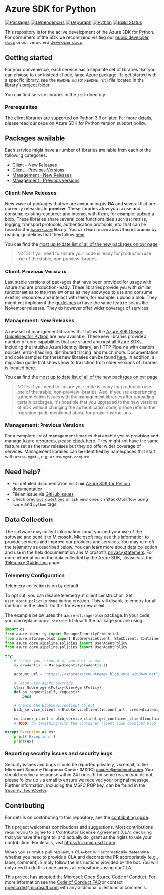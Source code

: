 # Azure SDK for Python

[![Packages](https://img.shields.io/badge/packages-latest-blue.svg)](https://azure.github.io/azure-sdk/releases/latest/python.html) [![Dependencies](https://img.shields.io/badge/dependency-report-blue.svg)](https://azuresdkartifacts.blob.core.windows.net/azure-sdk-for-python/dependencies/dependencies.html) [![DepGraph](https://img.shields.io/badge/dependency-graph-blue.svg)](https://azuresdkartifacts.blob.core.windows.net/azure-sdk-for-python/dependencies/dependencyGraph/index.html) [![Python](https://img.shields.io/pypi/pyversions/azure-core.svg?maxAge=2592000)](https://pypi.python.org/pypi/azure/) [![Build Status](https://dev.azure.com/azure-sdk/public/_apis/build/status/python/python%20-%20core%20-%20ci?branchName=main)](https://dev.azure.com/azure-sdk/public/_build/latest?definitionId=458&branchName=main)

This repository is for the active development of the Azure SDK for Python. For consumers of the SDK we recommend visiting our [public developer docs](https://docs.microsoft.com/python/azure/) or our versioned [developer docs](https://azure.github.io/azure-sdk-for-python).

## Getting started

For your convenience, each service has a separate set of libraries that you can choose to use instead of one, large Azure package. To get started with a specific library, see the `README.md` (or `README.rst`) file located in the library's project folder.

You can find service libraries in the `/sdk` directory.

### Prerequisites

The client libraries are supported on Python 3.9 or later. For more details, please read our page on [Azure SDK for Python version support policy](https://github.com/Azure/azure-sdk-for-python/wiki/Azure-SDKs-Python-version-support-policy).

## Packages available

Each service might have a number of libraries available from each of the following categories:
* [Client - New Releases](#client-new-releases)
* [Client - Previous Versions](#client-previous-versions)
* [Management - New Releases](#management-new-releases)
* [Management - Previous Versions](#management-previous-versions)

### Client: New Releases

New wave of packages that we are announcing as **GA** and several that are currently releasing in **preview**. These libraries allow you to use and consume existing resources and interact with them, for example: upload a blob. These libraries share  several core functionalities such as: retries, logging, transport protocols, authentication protocols, etc. that can be found in the [azure-core](https://github.com/Azure/azure-sdk-for-python/blob/main/sdk/core/azure-core) library. You can learn more about these libraries by reading guidelines that they follow [here](https://azure.github.io/azure-sdk/python/guidelines/index.html).

You can find the [most up to date list of all of the new packages on our page](https://azure.github.io/azure-sdk/releases/latest/index.html#python)

> NOTE: If you need to ensure your code is ready for production use one of the stable, non-preview libraries.

### Client: Previous Versions

Last stable versions of packages that have been provided for usage with Azure and are production-ready. These libraries provide you with similar functionalities to the Preview ones as they allow you to use and consume existing resources and interact with them, for example: upload a blob. They might not implement the [guidelines](https://azure.github.io/azure-sdk/python/guidelines/index.html) or have the same feature set as the November releases. They do however offer wider coverage of services.

### Management: New Releases
A new set of management libraries that follow the [Azure SDK Design Guidelines for Python](https://azure.github.io/azure-sdk/python/guidelines/) are now available. These new libraries provide a number of core capabilities that are shared amongst all Azure SDKs, including the intuitive Azure Identity library, an HTTP Pipeline with custom policies, error-handling, distributed tracing, and much more.
Documentation and code samples for these new libraries can be found [here](https://aka.ms/azsdk/python/mgmt). In addition, a migration guide that shows how to transition from older versions of libraries is located [here](https://github.com/Azure/azure-sdk-for-python/blob/main/doc/sphinx/mgmt_quickstart.rst#migration-guide).

You can find the [most up to date list of all of the new packages on our page](https://azure.github.io/azure-sdk/releases/latest/mgmt/python.html)

> NOTE: If you need to ensure your code is ready for production use one of the stable, non-preview libraries. Also, if you are experiencing authentication issues with the management libraries after upgrading certain packages, it's possible that you upgraded to the new versions of SDK without changing the authentication code, please refer to the migration guide mentioned above for proper instructions.

### Management: Previous Versions
For a complete list of management libraries that enable you to provision and manage Azure resources, please [check here](https://azure.github.io/azure-sdk/releases/latest/all/python.html). They might not have the same feature set as the new releases but they do offer wider coverage of services.
Management libraries can be identified by namespaces that start with `azure-mgmt-`, e.g. `azure-mgmt-compute`

## Need help?

* For detailed documentation visit our [Azure SDK for Python documentation](https://aka.ms/python-docs)
* File an issue via [GitHub Issues](https://github.com/Azure/azure-sdk-for-python/issues)
* Check [previous questions](https://stackoverflow.com/questions/tagged/azure+python) or ask new ones on StackOverflow using `azure` and `python` tags.


## Data Collection
The software may collect information about you and your use of the software and send it to Microsoft. Microsoft may use this information to provide services and improve our products and services. You may turn off the telemetry as described below. You can learn more about data collection and use in the help documentation and Microsoft’s [privacy statement](https://go.microsoft.com/fwlink/?LinkID=824704). For more information on the data collected by the Azure SDK, please visit the [Telemetry Guidelines](https://azure.github.io/azure-sdk/general_azurecore.html#telemetry-policy) page.

### Telemetry Configuration
Telemetry collection is on by default.

To opt out, you can disable telemetry at client construction. Set `user_agent_policy` to `None` during creation. This will disable telemetry for all methods in the client. Do this for every new client.

The example below uses the `azure-storage-blob` package. In your code, you can replace `azure-storage-blob` with the package you are using.

```python
import os
from azure.identity import ManagedIdentityCredential
from azure.storage.blob import BlobServiceClient, BlobClient, ContainerClient
from azure.core.pipeline.policies import UserAgentPolicy
from azure.core.pipeline.policies import UserAgentPolicy

try:
    # Create your credential you want to use
    mi_credential = ManagedIdentityCredential()

    account_url = "https://<storageaccountname>.blob.core.windows.net"

    # Setup user-agent override
    class NoUserAgentPolicy(UserAgentPolicy):
    def on_request(self, request):
        pass

    # Create the BlobServiceClient object
    blob_service_client = BlobServiceClient(account_url, credential=mi_credential, user_agent_policy=NoUserAgentPolicy())

    container_client = blob_service_client.get_container_client(container=<container_name>) 
    # TODO: do something with the container client like download blob to a file

except Exception as ex:
    print('Exception:')
    print(ex)
```

### Reporting security issues and security bugs

Security issues and bugs should be reported privately, via email, to the Microsoft Security Response Center (MSRC) <secure@microsoft.com>. You should receive a response within 24 hours. If for some reason you do not, please follow up via email to ensure we received your original message. Further information, including the MSRC PGP key, can be found in the [Security TechCenter](https://www.microsoft.com/msrc/faqs-report-an-issue).

## Contributing

For details on contributing to this repository, see the [contributing guide](https://github.com/Azure/azure-sdk-for-python/blob/main/CONTRIBUTING.md).

This project welcomes contributions and suggestions. Most contributions require you to agree to a Contributor License Agreement (CLA) declaring that you have the right to, and actually do, grant us the rights to use your contribution. For details, visit
https://cla.microsoft.com.

When you submit a pull request, a CLA-bot will automatically determine whether you need to provide a CLA and decorate the PR appropriately (e.g., label, comment). Simply follow the instructions provided by the bot. You will only need to do this once across all repositories using our CLA.

This project has adopted the [Microsoft Open Source Code of Conduct](https://opensource.microsoft.com/codeofconduct/).
For more information see the [Code of Conduct FAQ](https://opensource.microsoft.com/codeofconduct/faq/)
or contact [opencode@microsoft.com](mailto:opencode@microsoft.com) with any additional questions or comments.



